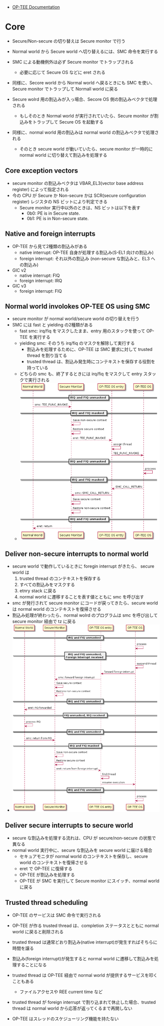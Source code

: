 - [OP-TEE Documentation](https://optee.readthedocs.io/en/latest/architecture/index.html)

# Core
- Secure/Non-secure の切り替えは Secure monitor で行う
- Normal world から Secure world へ切り替えるには、SMC 命令を実行する
- SMC による動機例外は必ず Secure monitor でトラップされる
  - 必要に応じて Secure OS などに eret される
- 同様に、Secore world から Normal world へ戻るときにも SMC を使い、Secure monitor でトラップして Normall world に戻る

- Secure wolrd 用の割込みが入っ場合、Secore OS 側の割込みベクタで処理される
  - もしそのとき Normal world が実行されていたら、Secure monitor が割込みをトラップして Secure OS を起動する
- 同様に、normal world 用の割込みは normal world の割込みベクタで処理される
  - そのとき secure world が動いていたら、secure monitor が一時的に normal world に切り替えて割込みを処理する

## Core exception vectors
- secure monitor の割込みベクタは VBAR_EL3(vector base address register) によって指定される
- 今の CPU が Secure か Non-secure かは SCR(secure configuration register) レジスタの NS ビットにより判定できる
  - Secure monitor 実行中以外のときは、NS ビットは以下を表す
    - 0b0: PE is in Secure state.
    - 0b1: PE is in Non-secure state.

## Native and foreign interrupts
- OP-TEE から見て2種類の割込みがある
  - native interrupt: OP-TEE 自身が処理する割込み(S-EL1 向けの割込み)
  - foreign interrupt: それ以外の割込み (non-secure な割込みと、EL3 への割込み)
- GIC v2
  - native interrupt: FIQ
  - foreign interrupt: IRQ
- GIC v3
  - foreign interrupt: FIQ

## Normal world involokes OP-TEE OS using SMC
- secure monitor が normal world/secure world の切り替えを行う
- SMC には fast と yielding の2種類がある
  - fast smc: irq/fiq をマスクしたまま、entry 用のスタックを使って OP-TEE を実行する
  - yielding smc: そのうち irq/fiq のマスクを解除して実行する
    - 割込みを処理するために、OP-TEE は SMC 要求に対して trusted thread を割り当てる
    - trusted thread は、割込み発生時にコンテキストを保存する役割を持っている
  - どちらの smc も、終了するときには irq/fiq をマスクして entry スタックで実行される
  - ![SMC entry to secure world](smc_flow.png)

## Deliver non-secure interrupts to normal world
- secure world で動作しているときに foregin interrupt がきたら、 secure world は
  1. trusted thread のコンテキストを保存する
  2. すべての割込みをマスクする
  3. etnry stack に戻る
  4. normal world に遷移することを表す値とともに smc を呼び出す
- smc が発行されて secure monitor にコードが戻ってきたら、secure world は normal world のコンテキストを復帰させる
- 割込み処理が終わったら、normal wolrd のプログラムは smc を呼び出して secure monitor 経由で tz に戻る
- ![Foreign interrupt received in secure world and forwarded to normal world](foregin_interrupt.png)

## Deliver secure interrupts to secure world
- secure な割込みを処理する流れは、CPU が secure/non-secure の状態で異なる
- normal world 実行中に、secure な割込みを secure world に届ける場合
  - セキュアモニタが normal world のコンテキストを保存し、secure world のコンテキストを復帰させる
  - eret で OP-TEE に復帰する
  - OP-TEE が割込みを処理する
  - OP-TEE が SMC を実行して Secure monitor にスイッチ、normal world に戻る

## Trusted thread scheduling
- OP-TEE のサービスは SMC 命令で実行される
- OP-TEE が作る trusted thread は、completion ステータスとともに normal world に戻ると削除される
- trusted thread は通常どおり割込み(native interrupt)が発生すればそちらに時間を譲る
- 割込み(foreign interrupt)が発生すると normal world に遷移して割込みを処理することになる
- trusted thread は OP-TEE 経由で normal world が提供するサービスを叩くこともある
  - ファイルアクセスや REE current time など

- trusted thread が foreign interrupt で割り込まれて休止した場合、trusted thread は normal world から応答が返ってくるまで再開しない
- OP-TEE はスレッドのスケジューリング機能を持たない

